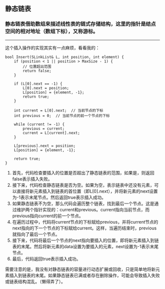 ## 静态链表

### 静态链表借助数组来描述线性表的链式存储结构，这里的指针是结点空间的相对地址（数组下标），又称游标。




------

这个插入操作的实现其实有一点麻烦，看看我的：

```
bool Insert(SLinkList& L, int position, int element) {
	if (position < 1 || position > MaxSize - 1) {
		// 位置超出范围
		return false;
	}
	
	if (L[0].next == -1) {
		L[0].next = position;
		L[position] = {element, -1};
		return true;
	}
	
	int current = L[0].next;  // 当前节点的下标
	int previous = 0;  // 当前节点的前一个节点的下标
	
	while (current != -1) {
		previous = current;
		current = L[current].next;
	}
	
	L[previous].next = position;
	L[position] = {element, -1};

	return true;
}

```

1. 首先，代码检查要插入的位置是否超出了静态链表的范围，如果是，则返回false表示插入失败。
2. 接下来，代码检查静态链表是否为空。如果为空，表示链表中还没有元素，可以直接将新元素插入到链表的首位置（即L[0].next），并将新元素的next设置为-1表示末尾节点。然后返回true表示插入成功。
3. 如果静态链表不为空，那么代码会遍历整个链表，找到最后一个节点。这是通过维护两个指针实现的：current和previous。current指向当前节点，而previous指向current的前一个节点。
4. 在遍历过程中，代码将current节点的下标赋给previous，并将current节点的next指向的下一个节点的下标赋给current。这样，当遍历结束时，previous就指向了最后一个节点。
5. 接下来，代码将最后一个节点的next指向要插入的位置，即将新元素插入到链表的末尾。然后将新元素的data设置为要插入的元素，next设置为-1表示末尾节点。
6. 最后，代码返回true表示插入成功。

需要注意的是，我没有对静态链表的容量进行动态扩展或回收，只是简单地将新元素插入到链表的末尾。如果静态链表已满或者存在删除操作，可能会导致插入失败或链表结构混乱。（懒得弄了）。

